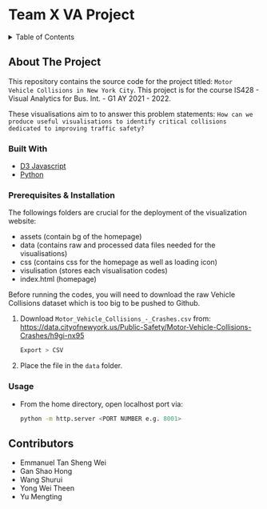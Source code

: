 # Team X VA Project
<details>
  <summary>Table of Contents</summary>
  <ol>
    <li><a href="#about-the-project">About The Project</a></li>
    <li><a href="#built-with">Built With</a></li>
    <li><a href="prerequisites-&-installation">Prerequisites & Installation</a></li>
    <li><a href="#usage">Usage</a></li>
    <li><a href="#built-with">Built With</a></li>
    <li><a href="#contributors">Contributors</a></li>
  </ol>
</details>

## About The Project
This repository contains the source code for the project titled: `Motor Vehicle Collisions in New York City`. This project is for the course IS428 - Visual Analytics for Bus. Int. - G1 AY 2021 - 2022. 

These visualisations aim to to answer this problem statements: `How can we produce useful visualisations to identify critical collisions dedicated to improving traffic safety?`

### Built With
* [D3 Javascript](https://d3js.org/)
* [Python](https://www.python.org/downloads/)

### Prerequisites & Installation
The followings folders are crucial for the deployment of the visualization website:
+ assets (contain bg of the homepage)
+ data (contains raw and processed data files needed for the visualisations)
+ css (contains css for the homepage as well as loading icon)
+ visulisation (stores each visualisation codes)
+ index.html (homepage)

Before running the codes, you will need to download the raw Vehicle Collisions dataset which is too big to be pushed to Github.

1. Download `Motor_Vehicle_Collisions_-_Crashes.csv` from: https://data.cityofnewyork.us/Public-Safety/Motor-Vehicle-Collisions-Crashes/h9gi-nx95
   ```sh
   Export > CSV
   ```
2. Place the file in the `data` folder.


### Usage
* From the home directory, open localhost port via:
   ```sh
   python -m http.server <PORT NUMBER e.g. 8001>
   ```

## Contributors
+ Emmanuel Tan Sheng Wei
+ Gan Shao Hong
+ Wang Shurui
+ Yong Wei Theen
+ Yu Mengting